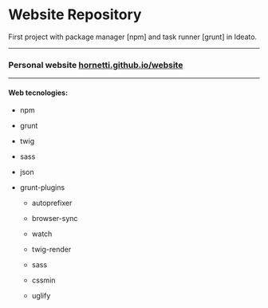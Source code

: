 # Website Repository

First project with package manager [npm] and task runner [grunt] in Ideato.

---
### Personal website [hornetti.github.io/website]
---

#### Web tecnologies: 
* npm
* grunt
* twig
* sass
* json

* grunt-plugins
	
	* autoprefixer
	
	* browser-sync
	
	* watch
	
	* twig-render
	
	* sass
	
	* cssmin
	
	* uglify

[hornetti.github.io/website]: https://hornetti.github.io/website/build/